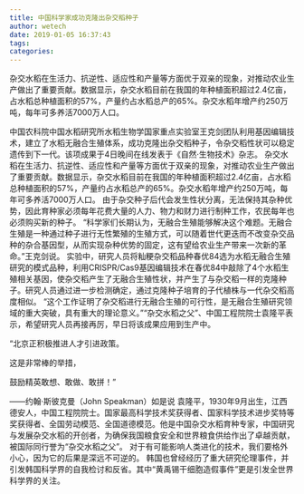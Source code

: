 ```yaml
---
title: 中国科学家成功克隆出杂交稻种子
author: wetech
date: 2019-01-05 16:37:43
tags: 
categories: 
---
```

杂交水稻在生活力、抗逆性、适应性和产量等方面优于双亲的现象，对推动农业生产做出了重要贡献。数据显示，杂交水稻目前在我国的年种植面积超过2.4亿亩，占水稻总种植面积的57%，产量约占水稻总产的65%。杂交水稻年增产约250万吨，每年可多养活7000万人口。
<!-- more -->
中国农科院中国水稻研究所水稻生物学国家重点实验室王克剑团队利用基因编辑技术，建立了水稻无融合生殖体系，成功克隆出杂交稻种子，令杂交稻性状可以稳定遗传到下一代。该项成果于4日晚间在线发表于《自然·生物技术》杂志。
杂交水稻在生活力、抗逆性、适应性和产量等方面优于双亲的现象，对推动农业生产做出了重要贡献。数据显示，杂交水稻目前在我国的年种植面积超过2.4亿亩，占水稻总种植面积的57%，产量约占水稻总产的65%。杂交水稻年增产约250万吨，每年可多养活7000万人口。
由于杂交种子后代会发生性状分离，无法保持其杂种优势，因此育种家必须每年花费大量的人力、物力和财力进行制种工作，农民每年也必须购买新的种子。
“科学家们长期认为，无融合生殖能够解决这个难题。无融合生殖是一种通过种子进行无性繁殖的生殖方式，可以随着世代更迭而不改变杂交品种的杂合基因型，从而实现杂种优势的固定，这有望给农业生产带来一次新的革命。”王克剑说。
实验中，研究人员将籼粳杂交稻品种春优84选为水稻无融合生殖研究的模式品种，利用CRISPR/Cas9基因编辑技术在春优84中敲除了4个水稻生殖相关基因，使杂交稻产生了无融合生殖性状，并产生了与杂交稻一样的克隆种子。研究人员通过进一步检测确定，通过克隆种子培育的子代植株与一代杂交稻高度相似。
“这个工作证明了杂交稻进行无融合生殖的可行性，是无融合生殖研究领域的重大突破，具有重大的理论意义。”“杂交水稻之父”、中国工程院院士袁隆平表示，希望研究人员再接再厉，早日将该成果应用到生产中。
 
 
“北京正积极推进人才引进政策。这是非常棒的举措，鼓励精英敢想、敢做、敢拼！”——约翰·斯彼克曼（John Speakman）如是说
袁隆平，1930年9月出生，江西德安人，中国工程院院士。国家最高科学技术奖获得者、国家科学技术进步奖特等奖获得者、全国劳动模范、全国道德模范。他是中国杂交水稻育种专家，中国研究与发展杂交水稻的开创者，为确保我国粮食安全和世界粮食供给作出了卓越贡献，被国际同行誉为“杂交水稻之父”。
对于有可能影响人类进化的技术，我们要格外小心，因为它的后果是深远不可逆的。
韩国也曾经经历了重大研究伦理事件，并引发韩国科学界的自我检讨和反省。其中“黄禹锡干细胞造假事件”更是引发全世界科学界的关注。
